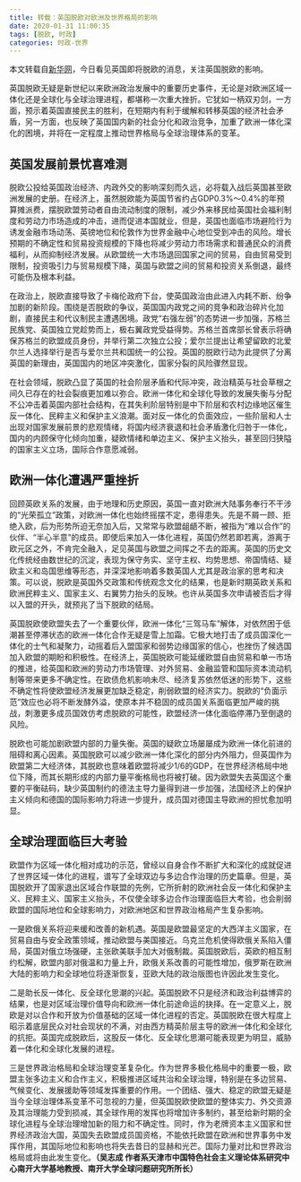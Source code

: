 ```yaml
---
title: 转载：英国脱欧对欧洲及世界格局的影响
date: 2020-01-31 11:00:35
tags: [脱欧, 时政]
categories: 时政-世界
---
```


本文转载自[新华网](http://www.xinhuanet.com/world/2019-01/17/c_1210040096.htm)，今日看见英国即将脱欧的消息，关注英国脱欧的影响。<br>

英国脱欧无疑是新世纪以来欧洲政治发展中的重要历史事件，无论是对欧洲区域一体化还是全球化与全球治理进程，都堪称一次重大挫折。它犹如一柄双刃剑，一方面，预示着英国直接民主的胜利，在短期内有利于缓解和转移英国的经济社会矛盾，另一方面，也反映了英国国内新的社会分化和政治竞争，加重了欧洲一体化深化的困境，并将在一定程度上推动世界格局与全球治理体系的变革。<br>

## 英国发展前景忧喜难测

脱欧公投给英国政治经济、内政外交的影响深刻而久远，必将载入战后英国甚至欧洲发展的史册。在经济上，虽然脱欧能为英国节省约占GDP0.3%～0.4%的年预算摊派费，摆脱欧盟劳动者自由流动制度的限制，减少外来移民给英国社会福利制度和劳动力市场造成的冲击，进而促进本国就业，但是，英国也面临市场避险行为诱发金融市场动荡、英镑地位和伦敦作为世界金融中心地位受到冲击的风险。增长预期的不确定性和贸易投资规模的下降也将减少劳动力市场需求和普通民众的消费福利，从而抑制经济发展。从欧盟统一大市场退回国家之间的贸易，自由贸易受到限制，投资吸引力与贸易规模下降，英国与欧盟之间的贸易和投资关系倒退，最终可能伤及根本利益。<br>

在政治上，脱欧直接导致了卡梅伦政府下台，使英国政治由此进入内耗不断、纷争加剧的新阶段。围绕是否脱欧的争议，英国国内政党之间的竞争和政治碎片化加剧，直接民主和代议制民主遭遇困境。政党“右强左弱”的态势进一步加强，苏格兰民族党、英国独立党趁势而上，极右翼政党受益得势。苏格兰首席部长曾表示将确保苏格兰的欧盟成员身份，并举行第二次独立公投；爱尔兰提出让希望留欧的北爱尔兰人选择举行是否与爱尔兰共和国统一的公投。英国的脱欧行动为此提供了分离英国的新理由，英国国内的地区冲突激化，国家分裂的风险骤然显现。<br>

在社会领域，脱欧凸显了英国的社会阶层矛盾和代际冲突，政治精英与社会草根之间久已存在的社会裂痕更加难以弥合。欧洲一体化和全球化导致的发展失衡与分配不公冲击着英国内部社会结构，在其失利阶层特别是中下阶层和农村边缘地区催生反一体化、民粹主义和保护主义浪潮。面对反一体化的负面效应，一些阶层和人士出现对国家发展前景的悲观情绪，将国内经济衰退和社会矛盾激化归咎于一体化，国内的内顾保守化倾向加重，疑欧情绪和单边主义、保护主义抬头，甚至回归狭隘的国家主义立场，国际合作意愿减弱。

## 欧洲一体化遭遇严重挫折

回顾英欧关系的发展，由于地理和历史原因，英国一直对欧洲大陆事务奉行不干涉的“光荣孤立”政策，对欧洲一体化也始终摇摆不定，患得患失。先是不屑一顾、拒绝入欧，后为形势所迫无奈加入后，又常常与欧盟龃龉不断，被指为“难以合作”的伙伴、“半心半意”的成员。即使后来加入一体化进程，英国仍然若即若离，游离于欧元区之外，不肯完全融入，足见英国与欧盟之间挥之不去的距离。英国的历史文化传统经由数世纪的沉淀，表现为保守务实、坚守主权、均势思想、帝国情结、疑欧主义和岛国思维等形态，并深深地影响着多数英国人尤其是政治家的思考和决策。可以说，脱欧是英国外交政策和传统观念文化的结果，也是新时期英欧关系和欧洲民粹主义、国家主义、右翼势力抬头的反映。也许从英国多次申请被否后才得以入盟的开头，就预兆了当下脱欧的结局。<br>

英国脱欧使欧盟失去了一个重要伙伴，欧洲一体化“三驾马车”解体，对依然困于低潮甚至停滞状态的欧洲一体化合作无疑是雪上加霜。它极大地打击了成员国深化一体化的士气和凝聚力，动摇着后入盟国家和弱势边缘国家的信心，也挫伤了候选国加入欧盟的期盼和积极性。在经济上，英国脱欧可能延缓欧盟自由贸易和单一市场的推进，给英国和欧洲的劳动力市场管理、对外贸易、金融监管和国际资本流动机制等带来更多不确定性。在欧债危机影响未尽、经济复苏依然低迷的形势下，这些不确定性将使欧盟经济发展更加缺乏稳定，削弱欧盟的经济实力。脱欧的“负面示范”效应也必将不断发酵外溢，使原本并不稳固的成员国关系面临更加严峻的挑战，刺激更多成员国效仿考虑脱欧的可能性，欧盟经济一体化面临停滞乃至倒退的风险。<br>

脱欧也可能加剧欧盟内部的力量失衡。英国的疑欧立场屡屡成为欧洲一体化前进的阻碍和离心因素。英国脱欧可以减少欧洲一体化深化的部分内外阻力，但英国作为欧盟第二大经济体，其脱欧也意味着欧盟将减少1/6的GDP，在世界经济格局中地位下降，而其长期形成的内部力量平衡格局也将被打破。因为欧盟失去英国这个重要的平衡砝码，缺少英国制约的德法主导力量得到进一步加强，法国经济上的保护主义倾向和德国的国际影响力将进一步提升，成员国对德国主导欧洲的担忧愈加明显。

## 全球治理面临巨大考验

欧盟作为区域一体化相对成功的示范，曾经以自身合作不断扩大和深化的成就促进了世界区域一体化的进程，谱写了全球双边与多边合作治理的历史篇章。但是，英国脱欧开了国家退出区域合作联盟的先例，它所折射的欧洲社会反一体化和保护主义、民粹主义、国家主义抬头，不仅使全球多边合作治理面临巨大考验，也会削弱欧盟的国际地位和全球影响力，对欧洲地区和世界政治格局产生复杂影响。<br>

一是欧俄关系将迎来缓和改善的新机遇。英国是欧盟最坚定的大西洋主义国家，在贸易自由与安全政策领域，推动欧盟与美国接近。乌克兰危机使得欧俄关系陷入僵局，英国对俄立场强硬，主张欧美联手加大对俄制裁。英国脱欧后，英欧的相互制约松解，欧盟内部对俄温和力量上升，欧俄关系改善的可能性增加，俄罗斯在欧洲大陆的影响力和全球地位将逐渐恢复，亚欧大陆的政治版图也许因此发生变化。<br>

二是助长反一体化、反全球化思潮的兴起。英国脱欧不只是经济和政治利益博弈的结果，也是对区域治理价值导向和欧洲一体化前途命运的抉择。在一定意义上，脱欧是对以合作和开放为价值基础的区域一体化进程的否定。英国脱欧在很大程度上昭示着底层民众对社会现状的不满，对由西方精英阶层主导的欧洲一体化和全球化的抗拒。英国完成脱欧后，这股反一体化、反全球化思潮可能表现更为明显，威胁着一体化和全球化发展的进程。<br>

三是世界政治格局和全球治理变革复杂化。作为世界多极化格局中的重要一极，欧盟主张多边主义和合作主义，积极推进区域共治和全球治理，特别是在多边贸易、气候变化、发展援助等领域发挥重要的作用。一个团结、强大、稳定的欧盟无疑是当今全球治理体系变革不可忽视的力量，但英国脱欧使欧盟的整体实力、外交资源及其治理能力受到损减，其全球作用的发挥也将增加许多制约，甚至给新时期的全球化进程与全球治理增加新的阻力和不确定性。同时，作为老牌资本主义国家和世界经济政治大国，英国失去欧盟成员国资格，不能依托欧盟在欧洲和世界事务中发挥作用，其国际地位和影响也将失去昔日的显赫和光芒。国际力量对比和世界政治格局或将由此发生变化。**（吴志成 作者系天津市中国特色社会主义理论体系研究中心南开大学基地教授、南开大学全球问题研究所所长）**